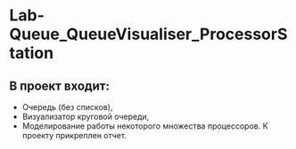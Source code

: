 # Lab-Queue_QueueVisualiser_ProcessorStation
## В проект входит:
- Очередь (без списков),
- Визуализатор круговой очереди,
- Моделирование работы некоторого множества процессоров.
К проекту прикреплен отчет.
